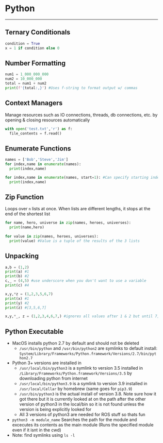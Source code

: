 # Python
---
## Ternary Conditionals
```python
condition = True
x = 1 if condition else 0
```

## Number Formatting
``` python
num1 = 1_000_000_000
num2 = 10_000_000
total = num1 + num2
print(f'{total:,}') #Uses f-string to format output w/ commas
```

## Context Managers
Manage resources such as IO connections, threads, db connections, etc. by opening & closing resources automatically
```python
with open('test.txt','r') as f:
  file_contents = f.read()
```
  
## Enumerate Functions
```python
names = ['Bob','Steve','Jim']
for index,name in enumerate(names):
  print(index,name)

for index,name in enumerate(names, start=1): #Can specify starting index value
  print(index,name)
```

## Zip Function 
Loops over `n` lists at once. When lists are different lengths, it stops at the end of the shortest list
```python
for name, hero, universe in zip(names, heroes, universes):
  print(name,hero)
  
for value in zip(names, heroes, universes):
  print(value) #Value is a tuple of the results of the 3 lists
```

## Unpacking
```python
a,b = (1,2)
print(a) #1
print(b) #2
c,_ = (4,5) #use underscore when you don't want to use a variable
print(c) #4

x,y,*z = (1,2,3,5,6,7)
print(x) #1
print(y) #2
print(z) #[3,5,6,7]

x,y,*_, z = (1,2,3,4,6,7,) #ignores all values after 1 & 2 but until 7, which is stored in z
```
## Python Executable
- MacOS installs python 2.7 by default and should not be deleted 
    - `/usr/bin/python` and `/usr/bin/python2` are symlinks to default install: `System/Library/Frameworks/Python.framework/Versions/2.7/bin/python2.7`
- Python 3+ versions are installed in 
    - `/usr/local/bin/python3` is a symlink to version 3.5 installed in `/Library/Frameworks/Python.framework/Versions/3.5` by downloading python from internet
    - `/usr/local/bin/python3.9` is a symlink to version 3.9 installed in `/usr/local/Cellar` by homebrew (same goes for `pip3.9`) 
    - `/usr/bin/python3` is the actual install of version 3.8. Note sure how it got there but it is currently looked at on the path after the other version of python3 in the local/bin so it is not found unless the version is being explicitly looked for
    - All 3 versions of python3 are needed for ROS stuff so thats fun
- `python3 -m module_name` Searches the path for the module and excecutes its contents as the main module (Runs the specified module even if it isnt in the cwd)
- Note: find symlinks using `ls -l`